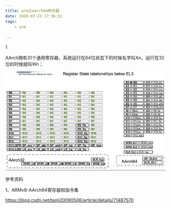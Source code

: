 ```yaml
---
title: arm之aarch64寄存器
date: 2020-07-23 17:36:51
tags:
	- arm

---
```


1

AArch拥有31个通用寄存器，系统运行在64位状态下的时候名字叫Xn，运行在32位的时候就叫Wn；



![](../images/random_name/20170509190238235.png)

参考资料

1、ARMv8-AArch64寄存器和指令集

https://blog.csdn.net/tanli20090506/article/details/71487570